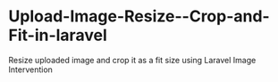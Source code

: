 # Upload-Image-Resize--Crop-and-Fit-in-laravel
Resize uploaded image and crop it as a fit size using Laravel Image Intervention
